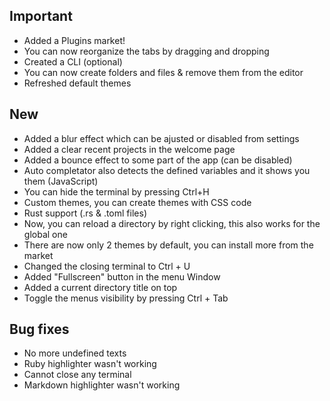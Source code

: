 ## Important

- Added a Plugins market!
- You can now reorganize the tabs by dragging and dropping
- Created a CLI (optional)
- You can now create folders and files & remove them from the editor
- Refreshed default themes

## New

- Added a blur effect which can be ajusted or disabled from settings
- Added a clear recent projects in the welcome page
- Added a bounce effect to some part of the app (can be disabled)
- Auto completator also detects the defined variables and it shows you them (JavaScript)
- You can hide the terminal by pressing Ctrl+H
- Custom themes, you can create themes with CSS code 
- Rust support (.rs & .toml files)
- Now, you can reload a directory by right clicking, this also works for the global one
- There are now only 2 themes by default, you can install more from the market
- Changed the closing terminal to Ctrl + U
- Added "Fullscreen" button in the menu Window
- Added a current directory title on top
- Toggle the menus visibility by pressing Ctrl + Tab

## Bug fixes

- No more undefined texts
- Ruby highlighter wasn't working
- Cannot close any terminal
- Markdown highlighter wasn't working










